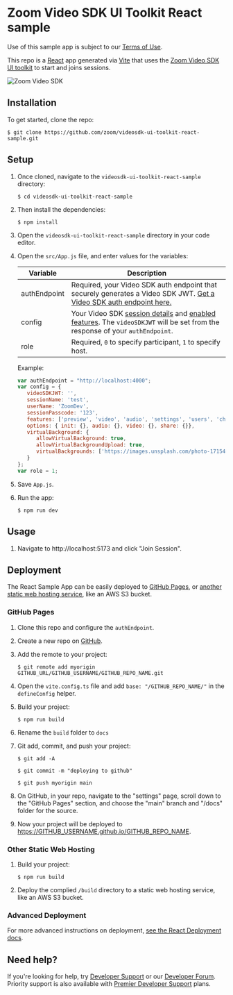 # Zoom Video SDK UI Toolkit React sample

Use of this sample app is subject to our [Terms of Use](https://explore.zoom.us/en/video-sdk-terms/).

This repo is a [React](https://reactjs.org/) app generated via [Vite](https://vitejs.dev/) that uses the [Zoom Video SDK UI toolkit](https://developers.zoom.us/docs/video-sdk/web/) to start and joins sessions.

![Zoom Video SDK](https://github.com/zoom/videosdk-ui-toolkit-web/raw/main/uitoolkitgalleryview.png)

## Installation

To get started, clone the repo:

`$ git clone https://github.com/zoom/videosdk-ui-toolkit-react-sample.git`

## Setup

1. Once cloned, navigate to the `videosdk-ui-toolkit-react-sample` directory:

   `$ cd videosdk-ui-toolkit-react-sample`

1. Then install the dependencies:

   `$ npm install`

1. Open the `videosdk-ui-toolkit-react-sample` directory in your code editor.

1. Open the `src/App.js` file, and enter values for the variables:

   | Variable                   | Description |
   | -----------------------|-------------|
   | authEndpoint          | Required, your Video SDK auth endpoint that securely generates a Video SDK JWT. [Get a Video SDK auth endpoint here.](https://github.com/zoom/videosdk-auth-endpoint-sample) |
   | config | Your Video SDK [session details](https://developers.zoom.us/docs/video-sdk/web/ui-toolkit/#create-a-configuration-object) and [enabled features](https://developers.zoom.us/docs/video-sdk/web/ui-toolkit/#supported-features). The `videoSDKJWT` will be set from the response of your `authEndpoint`. |
   | role | Required, `0` to specify participant, `1` to specify host. |

   Example:

   ```js
   var authEndpoint = "http://localhost:4000";
   var config = {
      videoSDKJWT: '',
      sessionName: 'test',
      userName: 'ZoomDev',
      sessionPasscode: '123',
      features: ['preview', 'video', 'audio', 'settings', 'users', 'chat', 'share'],
      options: { init: {}, audio: {}, video: {}, share: {}},
      virtualBackground: {
         allowVirtualBackground: true,
         allowVirtualBackgroundUpload: true,
         virtualBackgrounds: ['https://images.unsplash.com/photo-1715490187538-30a365fa05bd?q=80&w=1945&auto=format&fit=crop']
      }
   };
   var role = 1;
   ```

1. Save `App.js`.

1. Run the app:

   `$ npm run dev`

## Usage

1. Navigate to http://localhost:5173 and click "Join Session".

## Deployment

The React Sample App can be easily deployed to [GitHub Pages](#github-pages), or [another static web hosting service](#other-static-web-hosting), like an AWS S3 bucket.

### GitHub Pages

1. Clone this repo and configure the `authEndpoint`.

1. Create a new repo on [GitHub](https://github.com).

1. Add the remote to your project:

   `$ git remote add myorigin GITHUB_URL/GITHUB_USERNAME/GITHUB_REPO_NAME.git`

1. Open the `vite.config.ts` file and add `base: "/GITHUB_REPO_NAME/"` in the `defineConfig` helper.

1. Build your project:

   `$ npm run build`

1. Rename the `build` folder to `docs`

1. Git add, commit, and push your project:

   `$ git add -A`

   `$ git commit -m "deploying to github"`

   `$ git push myorigin main`

1. On GitHub, in your repo, navigate to the "settings" page, scroll down to the "GitHub Pages" section, and choose the "main" branch and "/docs" folder for the source.

1. Now your project will be deployed to https://GITHUB_USERNAME.github.io/GITHUB_REPO_NAME.

### Other Static Web Hosting

1. Build your project:

   `$ npm run build`

1. Deploy the complied `/build` directory to a static web hosting service, like an AWS S3 bucket.

### Advanced Deployment

For more advanced instructions on deployment, [see the React Deployment docs](https://create-react-app.dev/docs/deployment/).

## Need help?

If you're looking for help, try [Developer Support](https://devsupport.zoom.us) or our [Developer Forum](https://devforum.zoom.us). Priority support is also available with [Premier Developer Support](https://explore.zoom.us/docs/en-us/developer-support-plans.html) plans.
